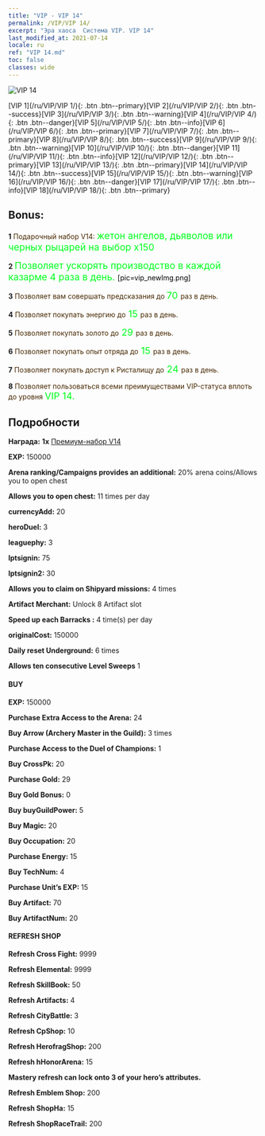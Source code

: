```yaml
---
title: "VIP - VIP 14"
permalink: /VIP/VIP 14/
excerpt: "Эра хаоса  Система VIP. VIP 14"
last_modified_at: 2021-07-14
locale: ru
ref: "VIP 14.md"
toc: false
classes: wide
---
```

 ![VIP 14](/images/x/chatPri_vipLv14.png)

 [VIP 1](/ru/VIP/VIP 1/){: .btn .btn--primary}[VIP 2](/ru/VIP/VIP 2/){: .btn .btn--success}[VIP 3](/ru/VIP/VIP 3/){: .btn .btn--warning}[VIP 4](/ru/VIP/VIP 4/){: .btn .btn--danger}[VIP 5](/ru/VIP/VIP 5/){: .btn .btn--info}[VIP 6](/ru/VIP/VIP 6/){: .btn .btn--primary}[VIP 7](/ru/VIP/VIP 7/){: .btn .btn--primary}[VIP 8](/ru/VIP/VIP 8/){: .btn .btn--success}[VIP 9](/ru/VIP/VIP 9/){: .btn .btn--warning}[VIP 10](/ru/VIP/VIP 10/){: .btn .btn--danger}[VIP 11](/ru/VIP/VIP 11/){: .btn .btn--info}[VIP 12](/ru/VIP/VIP 12/){: .btn .btn--primary}[VIP 13](/ru/VIP/VIP 13/){: .btn .btn--primary}[VIP 14](/ru/VIP/VIP 14/){: .btn .btn--success}[VIP 15](/ru/VIP/VIP 15/){: .btn .btn--warning}[VIP 16](/ru/VIP/VIP 16/){: .btn .btn--danger}[VIP 17](/ru/VIP/VIP 17/){: .btn .btn--info}[VIP 18](/ru/VIP/VIP 18/){: .btn .btn--primary}

## Bonus: 

 **1** <span style="color: black"><span style="color: #462800"> Подарочный набор V14: </span><span style="color: black"><span style="color: #00FF1E;font-size:19px">жетон ангелов, дьяволов или черных рыцарей на выбор х150</span><span style="color: black">

 **2** <span style="color: black"><span style="color: #00FF1E;font-size:19px"> Позволяет ускорять производство в каждой казарме 4 раза в день. </span><span style="color: black">[pic=vip_newImg.png]</span><span style="color: black">

 **3** <span style="color: black"><span style="color: #462800"> Позволяет вам совершать предсказания до </span><span style="color: black"><span style="color: #00FF1E;font-size:19px"> 70 </span><span style="color: black"><span style="color: #462800">раз в день.</span><span style="color: black">

 **4** <span style="color: black"><span style="color: #462800"> Позволяет покупать энергию до</span><span style="color: black"><span style="color: #00FF1E;font-size:19px"> 15 </span><span style="color: black"><span style="color: #462800">раз в день.</span><span style="color: black">

 **5** <span style="color: black"><span style="color: #462800"> Позволяет покупать золото до</span><span style="color: black"><span style="color: #00FF1E;font-size:19px"> 29 </span><span style="color: black"><span style="color: #462800">раз в день.</span><span style="color: black">

 **6** <span style="color: black"><span style="color: #462800"> Позволяет покупать опыт отряда до</span><span style="color: black"><span style="color: #00FF1E;font-size:19px"> 15 </span><span style="color: black"><span style="color: #462800">раз в день.</span><span style="color: black">

 **7** <span style="color: black"><span style="color: #462800"> Позволяет покупать доступ к Ристалищу до</span><span style="color: black"><span style="color: #00FF1E;font-size:19px"> 24 </span><span style="color: black"><span style="color: #462800">раз в день.</span><span style="color: black">

 **8** <span style="color: black"><span style="color: #462800"> Позволяет пользоваться всеми преимуществами VIP-статуса вплоть до уровня </span><span style="color: black"><span style="color: #00FF1E;font-size:19px"> VIP 14.</span><span style="color: black"><span style="color: #462800"></span><span style="color: black">

## Подробности

 **Награда:** **1x** [Премиум-набор V14](/ItemsRU/con_1310/)

 **EXP:** 150000

 **Arena ranking/Campaigns provides an additional:** 20% arena coins/Allows you to open chest 

 **Allows you to open chest:** 11 times per day

 **currencyAdd:** 20 

 **heroDuel:** 3 

 **leaguephy:** 3 

 **lptsignin:** 75 

 **lptsignin2:** 30 

 **Allows you to claim on Shipyard missions:** 4 times 

 **Artifact Merchant:** Unlock 8 Artifact slot

 **Speed up each Barracks :** 4 time(s) per day 

 **originalCost:** 150000 

 **Daily reset Underground:** 6 times

 **Allows ten consecutive Level Sweeps** 1 

#### BUY

 **EXP:** 150000

 **Purchase Extra Access to the Arena:** 24 

 **Buy Arrow (Archery Master in the Guild):** 3 times

 **Purchase Access to the Duel of Champions:** 1 

 **Buy CrossPk:** 20 

 **Purchase Gold:** 29 

 **Buy Gold Bonus:** 0 

 **Buy buyGuildPower:** 5 

 **Buy Magic:** 20 

 **Buy Occupation:** 20 

 **Purchase Energy:** 15 

 **Buy TechNum:** 4 

 **Purchase Unit’s EXP:** 15 

 **Buy Artifact:** 70 

 **Buy ArtifactNum:** 20 

#### REFRESH SHOP

 **Refresh Cross Fight:** 9999 

 **Refresh Elemental:** 9999 

 **Refresh SkillBook:** 50 

 **Refresh Artifacts:** 4 

 **Refresh CityBattle:** 3 

 **Refresh CpShop:** 10 

 **Refresh HerofragShop:** 200 

 **Refresh hHonorArena:** 15 

 **Mastery refresh can lock onto 3  of your hero’s attributes.**

 **Refresh Emblem Shop:** 200 

 **Refresh ShopHa:** 15 

 **Refresh ShopRaceTrail:** 200 

